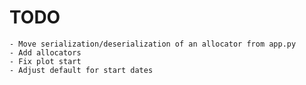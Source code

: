 # TODO
    - Move serialization/deserialization of an allocator from app.py
    - Add allocators
    - Fix plot start
    - Adjust default for start dates 